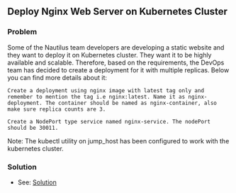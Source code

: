 ## Deploy Nginx Web Server on Kubernetes Cluster

### Problem

Some of the Nautilus team developers are developing a static website and they want to deploy it on Kubernetes cluster.
They want it to be highly available and scalable. Therefore, based on the requirements, the DevOps team has decided to
create a deployment for it with multiple replicas. Below you can find more details about it:

    Create a deployment using nginx image with latest tag only and remember to mention the tag i.e nginx:latest. Name it as nginx-deployment. The container should be named as nginx-container, also make sure replica counts are 3.

    Create a NodePort type service named nginx-service. The nodePort should be 30011.

Note: The kubectl utility on jump_host has been configured to work with the kubernetes cluster.

### Solution

- See: [Solution](./solution.yaml)
